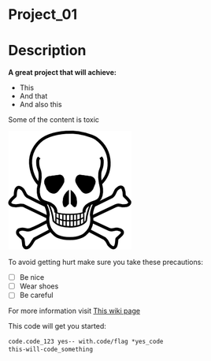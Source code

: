 # Project_01

# Description

**A great project that will achieve:**

* This
* And that
* And also this 

Some of the content is toxic

![img text](img/Toxic.png)

To avoid getting hurt make sure you take these precautions:

- [ ] Be nice
- [ ] Wear shoes
- [ ] Be careful

For more information visit [This wiki page](https://en.wikipedia.org/wiki/Toxic_bird)

This code will get you started:

```
code.code_123 yes-- with.code/flag *yes_code 
this-will-code_something

```

